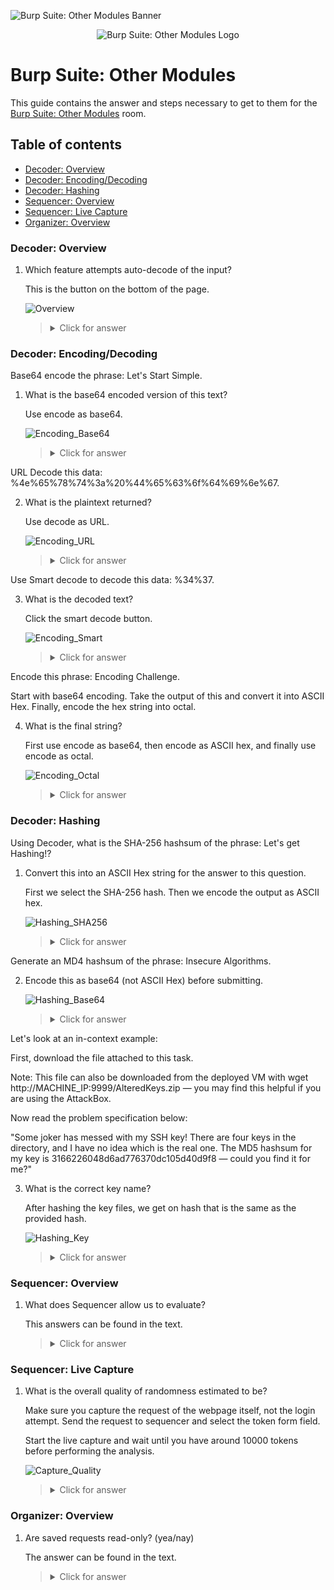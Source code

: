 ![Burp Suite: Other Modules Banner](https://assets.tryhackme.com/room-banners/burpsuite.svg)

<p align="center">
   <img src="https://github.com/Kevinovitz/TryHackMe_Writeups/blob/main/burpsuiteom/Burp_Suite_Other_Modules_Cover.png" alt="Burp Suite: Other Modules Logo">
</p>

# Burp Suite: Other Modules

This guide contains the answer and steps necessary to get to them for the [Burp Suite: Other Modules](https://tryhackme.com/room/burpsuiteom) room.

## Table of contents

- [Decoder: Overview](#decoder-overview)
- [Decoder: Encoding/Decoding](#decoder-encodingdecoding)
- [Decoder: Hashing](#decoder-hashing)
- [Sequencer: Overview](#sequencer-overview)
- [Sequencer: Live Capture](#sequencer-live-capture)
- [Organizer: Overview](#organizer-overview)

### Decoder: Overview

1. Which feature attempts auto-decode of the input?

   This is the button on the bottom of the page.

   ![Overview](https://github.com/Kevinovitz/TryHackMe_Writeups/blob/main/burpsuiteom/Burp_Suite_Other_Modules_Overview.png)

   ><details><summary>Click for answer</summary>Smart Decode</details>

### Decoder: Encoding/Decoding

Base64 encode the phrase: Let's Start Simple.

1. What is the base64 encoded version of this text?

   Use encode as base64.

   ![Encoding_Base64](https://github.com/Kevinovitz/TryHackMe_Writeups/blob/main/burpsuiteom/Burp_Suite_Other_Modules_Encoding_Base64.png)

   ><details><summary>Click for answer</summary>TGV0J3MgU3RhcnQgU2ltcGxl</details>

URL Decode this data: %4e%65%78%74%3a%20%44%65%63%6f%64%69%6e%67.

2. What is the plaintext returned?

   Use decode as URL.

   ![Encoding_URL](https://github.com/Kevinovitz/TryHackMe_Writeups/blob/main/burpsuiteom/Burp_Suite_Other_Modules_Encoding_URL.png)

   ><details><summary>Click for answer</summary>Next: Decoding</details>

Use Smart decode to decode this data: &#x25;&#x33;&#x34;&#x25;&#x33;&#x37;.

3. What is the decoded text?

   Click the smart decode button.

   ![Encoding_Smart](https://github.com/Kevinovitz/TryHackMe_Writeups/blob/main/burpsuiteom/Burp_Suite_Other_Modules_Encoding_Smart.png)

   ><details><summary>Click for answer</summary>47</details>

Encode this phrase: Encoding Challenge.

Start with base64 encoding. Take the output of this and convert it into ASCII Hex. Finally, encode the hex string into octal.

4. What is the final string?

   First use encode as base64, then encode as ASCII hex, and finally use encode as octal.

   ![Encoding_Octal](https://github.com/Kevinovitz/TryHackMe_Writeups/blob/main/burpsuiteom/Burp_Suite_Other_Modules_Encoding_Octal.png)

   ><details><summary>Click for answer</summary>24034214a720270024142d541357471232250253552c1162d1206c</details>

### Decoder: Hashing

Using Decoder, what is the SHA-256 hashsum of the phrase: Let's get Hashing!?

1. Convert this into an ASCII Hex string for the answer to this question.

   First we select the SHA-256 hash. Then we encode the output as ASCII hex.

   ![Hashing_SHA256](https://github.com/Kevinovitz/TryHackMe_Writeups/blob/main/burpsuiteom/Burp_Suite_Other_Modules_Hashing_SHA256.png)

   ><details><summary>Click for answer</summary>6b72350e719a8ef5af560830164b13596cb582757437e21d1879502072238abe</details>

Generate an MD4 hashsum of the phrase: Insecure Algorithms.

2. Encode this as base64 (not ASCII Hex) before submitting.

   ![Hashing_Base64](https://github.com/Kevinovitz/TryHackMe_Writeups/blob/main/burpsuiteom/Burp_Suite_Other_Modules_Hashing_Base64.png)

   ><details><summary>Click for answer</summary>TcV4QGZZN7y7lwYFRMMoeA==</details>

Let's look at an in-context example:

First, download the file attached to this task.

Note: This file can also be downloaded from the deployed VM with wget http://MACHINE_IP:9999/AlteredKeys.zip — you may find this helpful if you are using the AttackBox.

Now read the problem specification below:

"Some joker has messed with my SSH key! There are four keys in the directory, and I have no idea which is the real one. The MD5 hashsum for my key is 3166226048d6ad776370dc105d40d9f8 — could you find it for me?"

3. What is the correct key name?

   After hashing the key files, we get on hash that is the same as the provided hash.

   ![Hashing_Key](https://github.com/Kevinovitz/TryHackMe_Writeups/blob/main/burpsuiteom/Burp_Suite_Other_Modules_Hashing_Key.png)

   ><details><summary>Click for answer</summary>key3</details>

### Sequencer: Overview

1. What does Sequencer allow us to evaluate?

   This answers can be found in the text.

   ><details><summary>Click for answer</summary>Entropy</details>

### Sequencer: Live Capture

1. What is the overall quality of randomness estimated to be?

   Make sure you capture the request of the webpage itself, not the login attempt. Send the request to sequencer and select the token form field.

   Start the live capture and wait until you have around 10000 tokens before performing the analysis.

   ![Capture_Quality](https://github.com/Kevinovitz/TryHackMe_Writeups/blob/main/burpsuiteom/Burp_Suite_Other_Modules_Capture_Quality.png)

   ><details><summary>Click for answer</summary>Excellent</details>
   
### Organizer: Overview 

1. Are saved requests read-only? (yea/nay) 

   The answer can be found in the text.

   ><details><summary>Click for answer</summary>yea</details>

